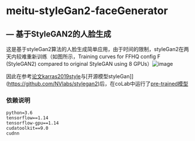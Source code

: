 # meitu-styleGan2-faceGenerator
## — 基于StyleGAN2的人脸生成

这是基于styleGan2算法的人脸生成简单应用，由于时间的限制，styleGan2在两天内较难重新训练（如图所示，Training curves for FFHQ config F (StyleGAN2) compared to original StyleGAN using 8 GPUs）![image](https://github.com/NVlabs/stylegan2/blob/master/docs/stylegan2-training-curves.png?raw=true)

因此在参考[论文karras2019style](https://arxiv.org/abs/1812.04948)与[开源模型styleGan]](https://github.com/NVlabs/stylegan2)后，在coLab中运行了[pre-trained模型](https://colab.research.google.com/drive/1NxHzGXg1D-Y9zWkiZgs_e-y2nBA1jJ-s?usp=sharing)



### 依赖说明
```
python=3.6
tensorflow==1.14 
tensorflow-gpu==1.14 
cudatoolkit==9.0 
cudnn 
```

